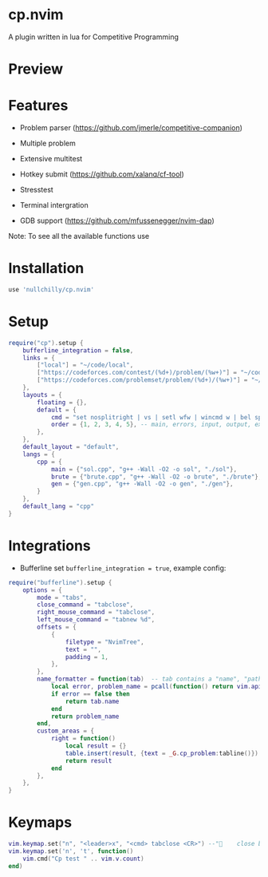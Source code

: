 

# cp.nvim

A plugin written in lua for Competitive Programming

# Preview

# Features

- Problem parser (https://github.com/jmerle/competitive-companion)
- Multiple problem
- Extensive multitest
- Hotkey submit (https://github.com/xalanq/cf-tool)
- Stresstest
- Terminal intergration

- GDB support (https://github.com/mfussenegger/nvim-dap)

Note: To see all the available functions use

# Installation

```lua
use 'nullchilly/cp.nvim'
```

# Setup

```lua
require("cp").setup {
	bufferline_integration = false,
	links = {
		["local"] = "~/code/local",
		["https://codeforces.com/contest/(%d+)/problem/(%w+)"] = "~/code/contest/codeforces",
		["https://codeforces.com/problemset/problem/(%d+)/(%w+)"] = "~/code/contest/codeforces",
	},
	layouts = {
		floating = {},
		default = {
			cmd = "set nosplitright | vs | setl wfw | wincmd w | bel sp | vs | vs | 1wincmd w",
			order = {1, 2, 3, 4, 5}, -- main, errors, input, output, expected output
		},
	},
	default_layout = "default",
	langs = {
		cpp = {
			main = {"sol.cpp", "g++ -Wall -O2 -o sol", "./sol"},
			brute = {"brute.cpp", "g++ -Wall -O2 -o brute", "./brute"},
			gen = {"gen.cpp", "g++ -Wall -O2 -o gen", "./gen"},
		}
	},
	default_lang = "cpp"
}
```

# Integrations

- Bufferline
set `bufferline_integration = true`, example config:
```lua
require("bufferline").setup {
	options = {
		mode = "tabs",
		close_command = "tabclose",
		right_mouse_command = "tabclose",
		left_mouse_command = "tabnew %d",
		offsets = {
			{
				filetype = "NvimTree",
				text = "",
				padding = 1,
			},
		},
		name_formatter = function(tab)	-- tab contains a "name", "path" and "tabnr"
			local error, problem_name = pcall(function() return vim.api.nvim_tabpage_get_var(tab.tabnr, "cp_problem_name") end)
			if error == false then
				return tab.name
			end
			return problem_name
		end,
		custom_areas = {
			right = function()
				local result = {}
				table.insert(result, {text = _G.cp_problem:tabline()})
				return result
			end
		},
	},
}
```

# Keymaps
```lua
vim.keymap.set("n", "<leader>x", "<cmd> tabclose <CR>") --"	close buffer"
vim.keymap.set('n', 't', function()
	vim.cmd("Cp test " .. vim.v.count)
end)
```
